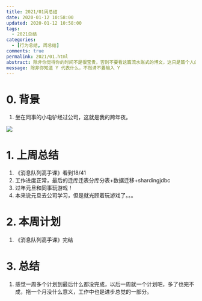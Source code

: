 ```yaml
---
title: 2021/01周总结
date: 2020-01-12 10:58:00
updated: 2020-01-12 10:58:00
tags:
  - 2021总结
categories: 
  - [行为总结, 周总结]
comments: true
permalink: 2021/01.html  
abstract: 除非你觉得你的时间不是很宝贵，否则不要看这篇流水账式的博文，这只是篇个人的工作的学习一个总结而已，没有包含任何的技术细节
message: 除非你知道 Y 代表什么，不然请不要输入 Y
---
```



# 0. 背景

1. 坐在同事的小电驴经过公司，这就是我的跨年夜。

<!--more-->

![][0]

# 1. 上周总结

1. 《消息队列高手课》看到18/41
2. 工作进度正常，最后的迁库迁表分库分表+数据迁移+shardingjdbc
3. 过年元旦和同事玩游戏！
4. 本来说元旦去公司学习，但是就光顾着玩游戏了。。。

# 2. 本周计划

1. 《消息队列高手课》完结

# 3. 总结

1. 感觉一周多个计划到最后什么都没完成，以后一周就一个计划吧，多了也完不成，拖一个月没什么意义，工作中也是进步总觉的一部分。

[0]: hhttps://cdn.nlark.com/yuque/0/2021/png/203689/1610419946633-c04489fd-d66d-461e-94ee-f8a64673ddf4.png?x-oss-process=image%2Fwatermark%2Ctype_d3F5LW1pY3JvaGVp%2Csize_14%2Ctext_bGl3ZW5ndWFuZw%3D%3D%2Ccolor_FFFFFF%2Cshadow_50%2Ct_80%2Cg_se%2Cx_10%2Cy_10%2Fresize%2Cw_1038